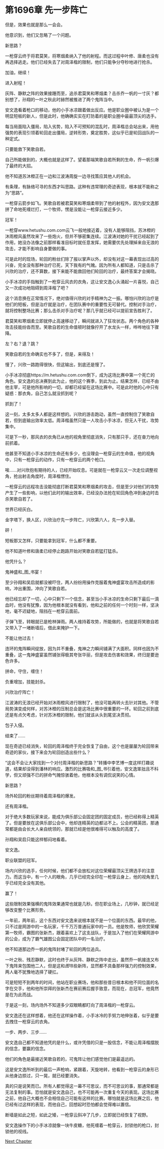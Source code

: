 # 第1696章 先一步阵亡

但是，效果也就是那么一会会。

他意识到，他们又忽略了一个问题。

新思路？

一枪穿云终于将君莫笑，将寒烟柔纳入了他的射程。而这过程中叶修、唐柔也没有再选择逃走。他们已经失去了对周泽楷的限制，他们只能争分夺秒地进行抢杀。

加油，继续！

进入射程！

灰阵、静默之阵的效果接踵而至，追杀君莫笑和寒烟柔？击杀乔一帆的一寸灰？都别想了，孙翔的一叶之秋此时赫然被推进了两个鬼阵当中。

安文逸看着枪口的移动，他的小手冰凉跟着做出反应。他是职业圈中被认为是一个明显短板的新人，但是此时，他确确实实在盯防着的是职业圈中最最顶尖的选手。

每当局面陷入僵局，陷入劣势，陷入不可预知的混乱时，周泽楷总会站出来，用他强势的表现引领着轮回走出僵局，逆转形势，奠定胜势，这似乎已是轮回战队的一种定式。

只要能救下笑歌自若。

自己所能做到的，大概也就是这样了。望着那端笑歌自若所剩的生命，乔一帆引爆了最终的大招。

他不知道苏沐橙正在一边和江波涛周旋一边寻找策应其他人的机会。

有条理，有脉络可寻的东西才叫思路。这种有违常理的奇迹表现，根本就不能称之为“思路”。

一枪穿云箭步如飞。笑歌自若被君莫笑和寒烟柔带到了他的射程外，因为安文逸那拼了命地死缠烂打，一个牧师，愣是没能让一枪穿云接近多少。

冠军！

一枪穿www.hetushu.com.com云飞一般地接近着，没有人能够阻挡，苏沐橙的沐雨橙风虽然攻来了一些炮火，但并不够密集连续。江波涛对她的干扰已经起到了作用，她没办法像之前那样看准目标时就任意发挥，她需要优先处理掉来自无浪的攻击，才能不影响自身要做的事。

可是此时的现场，轮回的粉丝们除了报以掌声以外，却没有对这一幕表现出过高的兴奋，完全没有那种治疗已死，天下我有的气魄。因为所有人都知道，只是击杀了兴欣的治疗，还不算数，接下来能不能救回他们轮回的治疗，最终答案才会揭晓。

小手冰凉的手指触到了一枪穿云风衣的衣角，这让安文逸心头涌起一片喜悦，自己又一次成功地阻碍到周泽楷了吧？

这个消息换在正常情况下，绝对值得兴欣的对手精神为之一振。哪怕兴欣的治疗是他们的短板，但是治疗就是治疗，在团队赛中的重要性无可替代。控制对手治疗，就将控制整场比赛；那么击杀对手治疗呢？那几乎就已经可以提前宣告胜利了。

君莫笑和寒烟柔立即就停止高速移动了，瞬间就进入了狂攻状态。两个角色的各种攻击技能纷沓而至。笑歌自若的生命值顿时就像拧开了水龙头一样，哗哗地往下骤降。

左？右？退？跳？

笑歌自若的生命确实也不多了，但是，来得及！

慢了，兴欣一路跑得很快，但这输出，到底还是慢了。

小手冰凉彻底https://m.hetushu.com.com倒下，成为这场比赛中第一个死亡的角色。安文逸的总决赛到此为止，他的这个赛季，到此为止。结果怎样，已经不由他主宰，可是他所影响的一切，却都已经留在这场比赛中。可是此时他的心中只有疑惑：那衣角，自己怎么就没抓到呢？

抓到了！

这一刻，太多太多人都是这样想的。兴欣的游击跑动，虽然一直控制住了笑歌自若，但到底输出效率太低。周泽楷虽然只是一人攻击小手冰凉，但无人干扰，攻势集中。

可是下一秒，那风衣的衣角已从他的视角里彻底消失，只有那只手，还在奋力地向前抓着。

他甚至不知道小手冰凉的生命还有多少，也没理会一枪穿云的生命值，他的视角中，只有一枪穿云的动作，只有一枪穿云的两个枪口。

唉……对兴欣抱有期待的人，已经开始叹息。可是就在一枪穿云又一次走位调整视角，抢出射击角度时，周泽楷愣住。

一枪穿云的远程攻击没能彻底打断君莫笑和寒烟柔的攻击，但是至少对他们的攻势产生了一些影响，以他们此时的输出效率，已经没办法抢在轮回角色冲到身边时击杀笑歌自若了。

世界已经灰白。

金字塔下，换人区，兴欣治疗先一步阵亡，兴欣第六人，先一步入替。

砰！

短板那又怎样，只要能拿到冠军，什么都不重要。

他不知道叶修和唐柔已经停止跑路开始对笑歌自若猛打猛杀。

他凭什么？

鬼神盛和_图_书宴！

至少孙翔和吴启就都没被吓住，两人纷纷用操作克服着鬼神盛宴攻击所造成的影响，冲出重围，冲向了笑歌自若。

他已经忘却了一切，心中只剩下一个信念，甚至当小手冰凉的生命只剩下最后一滴血时，他没有犹豫，因为他根本就没有看到，他和之前的任何一个时刻一样，坚决地，毫不迟疑地，阻挡在一枪穿云面前。

子弹飞至，转眼就已是枪林弹雨。两人维持着攻势，所能做的，也就是将笑歌自若又带入了一堵断墙后，借此来掩护一下。

不能让他过去！

连环的鬼阵瞬间绽放，因为并不重叠，鬼神之力瞬间铺满了大面积。同样也因为不重叠，这一鬼神盛宴虽然铺张得极其夸张华丽，但是攻击伤害和效果，终归是要逊色许多。

拼命，守住，缠住！

负重增加，技能封杀。

兴欣治疗阵亡！

江波涛的无浪已经开始对沐雨橙风进行限制了，他没可能再转火去针对其他。不管局势演变成何样，对苏沐橙的压制总会是这场比赛中很重要的一环。轮回之前到底还是有点欠考虑，针对苏沐橙的限制，他们就该从头到尾坚决贯彻。

包子入侵。

结束了……

现在奇迹已经消失，轮回的周泽楷终于完全恢复了自由，这个也是屡屡为轮回带来奇迹的家伙，接下来会为轮回创造出些什么？

“这会不会让大家找到一个对付周泽楷的新思路？”转播中李艺博一度这样打趣说道，结果却没得到潘林的响应。激烈的比赛吸和_图_书引着他，安文逸笨拙且不科学，但又顽强不已的拼命气魄惊骇着他，他根本没有调侃说笑的心情。

新思路？

场外轮回的粉丝期待着周泽楷的爆发。

还有周泽楷。

对于绝大多数玩家来说，能成为俱乐部公会固定团的固定成员，他已经称得上精英了。但是要放在这俱乐部公会中，他却连精英的边都沾不上。公会的精英团，那通常都是由会长大人亲自统领的，那就已经是他很难得可以触及的高度了。

孙翔和吴启只能这样郁闷地看着。

安文逸。

职业联盟的冠军。

场内兴欣的选手，任何时候，他们都不会放松对这位荣耀最顶尖王牌选手的注意力。而这当中，有一个人的眼角，几乎已经完全印在一枪穿云身上，他的视角里几乎已经完全没有其他。

赢了！

这些限制效果强横的鬼阵效果通常也就是几秒。但在职业场上，几秒钟，就已经足够改变整个比赛形势。

一年前，两年前，这个东西对安文逸来说根本就不是一个位面的东西。最早的他，只不过是网游中的一名玩家，千千万万普通玩家中的一员。他是牧师，他欣赏荣耀第一牧师，霸图的张新杰，跟着喜欢上了这支战队，于是加入了他们在荣耀网游中的公会，成为了霸气雄图公会固定团队中的一名治疗。

他不知道那边乔一帆的鬼阵封堵了轮回的两位追兵。

一叶之秋、残忍静默，这时也终于从灰阵、静默之阵中走出，虽然乔一帆接连又布下鬼阵来包围他二人，但是这和*图*书些新阵，显然都不具备那样强力的控制效果，两人毫不犹豫地选择了硬扛。

可是短短不到两年的时间，他站在职业赛场，他和那些昔日根本和他不同位面的名字在交手，他和他所崇拜的张新杰在赛前赛后握手致意，而现在，总冠军，他竟然是在为此而战。

于是这一刻，场内场外不知道多少双眼睛都盯向了周泽楷的一枪穿云。

安文逸还在这样想着，他还在这样操作着，小手冰冷的手努力地伸张着，似乎是要去拽住一枪穿云的衣角。

一步、两步、三步……

安文逸自己都不知道他凭的是什么，或许凭借的只是一股信念，不能让周泽楷摆脱的信念，要赢的信念。

他们的角色是最接近笑歌自若的，可鬼阵让他们感觉他们是最遥远的。

这是安文逸所听到的最后一声枪响，紧跟着，天旋地转，他看到一枪穿云的身形已从他身边掠过，只一晃，就已经要消失。

真的只是说笑而已。所有人都觉得这一幕不可思议，而不可思议的事，那通常都是无法复制的事。恐怕就是安文逸自己，也不可能再一次重复今天的表现。这场比赛之前，他自己大概也不会相信自己可能有这样的比赛。哪怕就是这场比赛之后，他已经有过这样的表现，而他自己，回想起时恐怕都会觉得难以置信。

断墙是如此之短，如此之矮，一枪穿云斜冲了几步，立即就已经恢复了视野。

安文逸操作下的小手冰凉就像一块牛皮糖，他死缠着一枪穿云，封锁他的枪口，封锁他的视线。



[Next Chapter](%E7%AC%AC1697%E7%AB%A0%20%E7%AE%80%E5%8D%95%E7%9A%84%E7%BB%86%E8%8A%82.md)